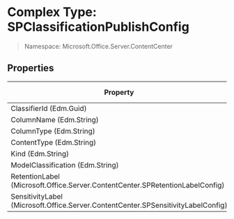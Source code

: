 # Complex Type: SPClassificationPublishConfig

> Namespace: Microsoft.Office.Server.ContentCenter

## Properties

Property | SPO | SP 2019 | SP 2016 | SP 2013
----------|:---:|:-------:|:-------:|:-------:
ClassifierId (Edm.Guid) | ✅ | ❌ | ❌ | ❌
ColumnName (Edm.String) | ✅ | ❌ | ❌ | ❌
ColumnType (Edm.String) | ✅ | ❌ | ❌ | ❌
ContentType (Edm.String) | ✅ | ❌ | ❌ | ❌
Kind (Edm.String) | ✅ | ❌ | ❌ | ❌
ModelClassification (Edm.String) | ✅ | ❌ | ❌ | ❌
RetentionLabel (Microsoft.Office.Server.ContentCenter.SPRetentionLabelConfig) | ✅ | ❌ | ❌ | ❌
SensitivityLabel (Microsoft.Office.Server.ContentCenter.SPSensitivityLabelConfig) | ✅ | ❌ | ❌ | ❌